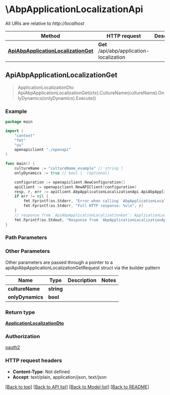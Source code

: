 # \AbpApplicationLocalizationApi

All URIs are relative to *http://localhost*

Method | HTTP request | Description
------------- | ------------- | -------------
[**ApiAbpApplicationLocalizationGet**](AbpApplicationLocalizationApi.md#ApiAbpApplicationLocalizationGet) | **Get** /api/abp/application-localization | 



## ApiAbpApplicationLocalizationGet

> ApplicationLocalizationDto ApiAbpApplicationLocalizationGet(ctx).CultureName(cultureName).OnlyDynamics(onlyDynamics).Execute()



### Example

```go
package main

import (
    "context"
    "fmt"
    "os"
    openapiclient "./openapi"
)

func main() {
    cultureName := "cultureName_example" // string | 
    onlyDynamics := true // bool |  (optional)

    configuration := openapiclient.NewConfiguration()
    apiClient := openapiclient.NewAPIClient(configuration)
    resp, r, err := apiClient.AbpApplicationLocalizationApi.ApiAbpApplicationLocalizationGet(context.Background()).CultureName(cultureName).OnlyDynamics(onlyDynamics).Execute()
    if err != nil {
        fmt.Fprintf(os.Stderr, "Error when calling `AbpApplicationLocalizationApi.ApiAbpApplicationLocalizationGet``: %v\n", err)
        fmt.Fprintf(os.Stderr, "Full HTTP response: %v\n", r)
    }
    // response from `ApiAbpApplicationLocalizationGet`: ApplicationLocalizationDto
    fmt.Fprintf(os.Stdout, "Response from `AbpApplicationLocalizationApi.ApiAbpApplicationLocalizationGet`: %v\n", resp)
}
```

### Path Parameters



### Other Parameters

Other parameters are passed through a pointer to a apiApiAbpApplicationLocalizationGetRequest struct via the builder pattern


Name | Type | Description  | Notes
------------- | ------------- | ------------- | -------------
 **cultureName** | **string** |  | 
 **onlyDynamics** | **bool** |  | 

### Return type

[**ApplicationLocalizationDto**](ApplicationLocalizationDto.md)

### Authorization

[oauth2](../README.md#oauth2)

### HTTP request headers

- **Content-Type**: Not defined
- **Accept**: text/plain, application/json, text/json

[[Back to top]](#) [[Back to API list]](../README.md#documentation-for-api-endpoints)
[[Back to Model list]](../README.md#documentation-for-models)
[[Back to README]](../README.md)

